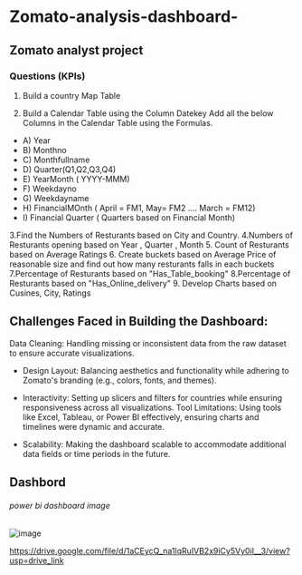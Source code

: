 # Zomato-analysis-dashboard-

## Zomato analyst project
### Questions (KPIs)
1. Build a country Map Table

2. Build a Calendar Table using the Column Datekey Add all the below Columns in the Calendar Table using the Formulas.
* A) Year
* B) Monthno
* C) Monthfullname
* D) Quarter(Q1,Q2,Q3,Q4)
* E) YearMonth ( YYYY-MMM)
* F) Weekdayno
* G) Weekdayname
* H) FinancialMOnth ( April = FM1, May= FM2 …. March = FM12)
* I) Financial Quarter ( Quarters based on Financial Month)

3.Find the Numbers of Resturants based on City and Country. 4.Numbers of Resturants opening based on Year , Quarter , Month 5. Count of Resturants based on Average Ratings 6. Create buckets based on Average Price of reasonable size and find out how many resturants falls in each buckets 7.Percentage of Resturants based on "Has_Table_booking" 8.Percentage of Resturants based on "Has_Online_delivery" 9. Develop Charts based on Cusines, City, Ratings

## Challenges Faced in Building the Dashboard:
Data Cleaning: Handling missing or inconsistent data from the raw dataset to ensure accurate visualizations.

* Design Layout: Balancing aesthetics and functionality while adhering to Zomato's branding (e.g., colors, fonts, and themes).

* Interactivity: Setting up slicers and filters for countries while ensuring responsiveness across all visualizations. Tool Limitations: Using tools like Excel, Tableau, or Power BI effectively, ensuring charts and timelines were dynamic and accurate.

* Scalability: Making the dashboard scalable to accommodate additional data fields or time periods in the future.

## Dashbord 
###### power bi dashboard image
![image](https://github.com/user-attachments/assets/76c7a320-ea9b-47fd-ac22-7a1203a2a034)

https://drive.google.com/file/d/1aCEycQ_na1lqRuIVB2x9iCy5Vy0iI__3/view?usp=drive_link
